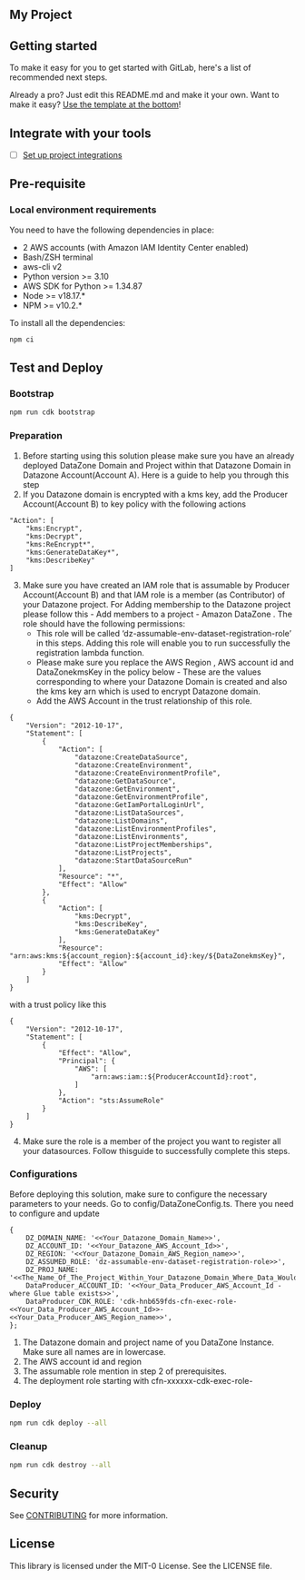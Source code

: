 ## My Project

## Getting started

To make it easy for you to get started with GitLab, here's a list of recommended next steps.

Already a pro? Just edit this README.md and make it your own. Want to make it easy? [Use the template at the bottom](#editing-this-readme)!

## Integrate with your tools

- [ ] [Set up project integrations](https://gitlab.aws.dev/bandand/dataproductregister/-/settings/integrations)

## Pre-requisite
### Local environment requirements
You need to have the following dependencies in place:

* 2 AWS accounts (with Amazon IAM Identity Center enabled)
* Bash/ZSH terminal
* aws-cli v2 
* Python version >= 3.10
* AWS SDK for Python >= 1.34.87
* Node >= v18.17.*
* NPM >= v10.2.*

To install all the dependencies:  
```bash
npm ci 
```

## Test and Deploy
### Bootstrap
```bash
npm run cdk bootstrap
```
### Preparation
1. Before starting using this solution please make sure you have an already deployed DataZone Domain and Project within that Datazone Domain in Datazone Account(Account A). Here is a guide to help you through this step
2. If you Datazone domain is encrypted with a kms key, add the Producer Account(Account B) to key policy with the following actions
```
"Action": [
    "kms:Encrypt",
    "kms:Decrypt",
    "kms:ReEncrypt*",
    "kms:GenerateDataKey*",
    "kms:DescribeKey"
]
```
3. Make sure you have created an IAM role that is assumable by Producer Account(Account B) and that IAM role is a member (as Contributor) of your Datazone project. For Adding membership to the Datazone project please follow this - Add members to a project - Amazon DataZone . The role should have the following permissions: 
    - This role will be called ‘dz-assumable-env-dataset-registration-role’ in this steps. Adding this role will enable you to run successfully the registration lambda function. 
    - Please make sure you replace the AWS Region , AWS account id and DataZonekmsKey  in the policy below - These are the values corresponding to where your Datazone Domain is created and also the kms key arn which is used to encrypt Datazone domain.
    - Add the AWS Account in the trust relationship of this role.
```
{
    "Version": "2012-10-17",
    "Statement": [
        {
            "Action": [
                "datazone:CreateDataSource",
                "datazone:CreateEnvironment",
                "datazone:CreateEnvironmentProfile",
                "datazone:GetDataSource",
                "datazone:GetEnvironment",
                "datazone:GetEnvironmentProfile",
                "datazone:GetIamPortalLoginUrl",
                "datazone:ListDataSources",
                "datazone:ListDomains",
                "datazone:ListEnvironmentProfiles",
                "datazone:ListEnvironments",
                "datazone:ListProjectMemberships",
                "datazone:ListProjects",
                "datazone:StartDataSourceRun"
            ],
            "Resource": "*",
            "Effect": "Allow"
        },
        {
            "Action": [
                "kms:Decrypt",
                "kms:DescribeKey",
                "kms:GenerateDataKey"
            ],
            "Resource": "arn:aws:kms:${account_region}:${account_id}:key/${DataZonekmsKey}",
            "Effect": "Allow"
        }
    ]
}
```
with a trust policy like this
```
{
    "Version": "2012-10-17",
    "Statement": [
        {
            "Effect": "Allow",
            "Principal": {
                "AWS": [
                    "arn:aws:iam::${ProducerAccountId}:root",
                ]
            },
            "Action": "sts:AssumeRole"
        }
    ]
}
```

4. Make sure the role is a member of the project you want to register all your datasources. Follow thisguide to successfully complete this steps.
### Configurations

Before deploying this solution, make sure to configure the necessary parameters to your needs. 
Go to config/DataZoneConfig.ts. There you need to configure and update 

    {
        DZ_DOMAIN_NAME: '<<Your_Datazone_Domain_Name>>',
        DZ_ACCOUNT_ID: '<<Your_Datazone_AWS_Account_Id>>', 
        DZ_REGION: '<<Your_Datazone_Domain_AWS_Region_name>>',
        DZ_ASSUMED_ROLE: 'dz-assumable-env-dataset-registration-role>>',
        DZ_PROJ_NAME: '<<The_Name_Of_The_Project_Within_Your_Datazone_Domain_Where_Data_Would_Be_Registered>>',
        DataProducer_ACCOUNT_ID: '<<Your_Data_Producer_AWS_Account_Id - where Glue table exists>>',
        DataProducer_CDK_ROLE: 'cdk-hnb659fds-cfn-exec-role-<<Your_Data_Producer_AWS_Account_Id>>-<<Your_Data_Producer_AWS_Region_name>>',
    };

1. The Datazone domain and project name of you DataZone Instance. Make sure all names are in lowercase.
2. The AWS account id and region
3. The assumable role mention in step 2 of prerequisites.
4. The deployment role starting with  cfn-xxxxxx-cdk-exec-role-


### Deploy
```bash
npm run cdk deploy --all
```


### Cleanup
```bash
npm run cdk destroy --all
```

## Security

See [CONTRIBUTING](CONTRIBUTING.md#security-issue-notifications) for more information.

## License

This library is licensed under the MIT-0 License. See the LICENSE file.

